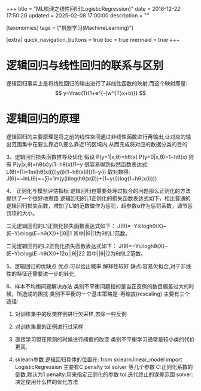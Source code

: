 +++
title = "ML梳理之线性回归(LogisticRegression)"
date = 2018-12-22 17:50:20
updated = 2025-02-08 17:00:00
description = ""

[taxonomies]
tags = ["机器学习(MachineLearning)"]

[extra]
quick_navigation_buttons = true
toc = true
mermaid = true
+++
# 逻辑回归与线性回归的联系与区别
逻辑回归事实上是将线性回归的输出进行了非线性函数的映射,而这个映射即是:
$$
y=\frac{1}{1+e^{-(w^{T}x+b)}}
$$

# 逻辑回归的原理
逻辑回归的主要原理是将之前的线性空间通过非线性函数进行再输出,让对应的输出范围集中在要么靠近0,要么靠近1的区域内,从而完成将对应的数据分类的目的

3、逻辑回归损失函数推导及优化
假设
P(y=1|x,θ)=hθ(x)
P(y=0|x,θ)=1−hθ(x)
则有
P(y|x,θ)=hθ(x)y(1−hθ(x))1−y
很容易得到似然函数表达式:
L(θ)=∏i=1m(hθ(x(i)))y(i)(1−hθ(x(i)))1−y(i)
取对数得:
J(θ)=−lnL(θ)=−∑i=1m(y(i)log(hθ(x(i)))+(1−y(i))log(1−hθ(x(i))))

4、 正则化与模型评估指标
逻辑回归也需要处理过拟合的问题那么正则化的方法提供了一个很好地思路
逻辑回归的L1正则化的损失函数表达式如下，相比普通的逻辑回归损失函数，增加了L1的范数做作为惩罚，超参数α作为惩罚系数，调节惩罚项的大小。

二元逻辑回归的L1正则化损失函数表达式如下：
J(θ)=−Y⊙loghθ(X)−(E−Y)⊙log(E−hθ(X))+||θ||1
其中||θ||1为θ的L1范数。

二元逻辑回归的L2正则化损失函数表达式如下：
J(θ)=−Y⊙loghθ(X)−(E−Y)⊙log(E−hθ(X))+12α||θ||22
其中||θ||2为θ的L2范数。


5、逻辑回归的优缺点
优点:可以给出概率,解释性较好
缺点:容易欠拟合,对于非线性的特征还需要进一步的转化,


6、样本不均衡问题解决办法
类别不平衡问题指的是当正反例的数目偏差过大的时候，所造成的困扰
类别不平衡的一个基本策略是-再缩放(rescaling)
主要有三个途径:
1. 对训练集中的反类样例进行欠采样,去除一些反例
2. 对训练集里的正例进行过采样
3. 直接学习但在预测的时候进行阀值的改变
类别不平衡学习通常是较小类的代价更高,

7. sklearn参数
逻辑回归具体的位置在:
from sklearn.linear_model import LogisticRegression
主要有C penalty tol solver 等几个参数
C:正则化系数的倒数,默认为1
penalty:用来指定正则化的参数
tol:迭代终止的误差范围
solver:决定使用什么样的优化方法